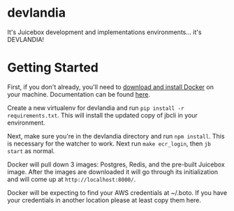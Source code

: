# devlandia
It's Juicebox development and implementations environments... it's DEVLANDIA!

# Getting Started
First, if you don't already, you'll need to
[download and install Docker](https://download.docker.com/mac/stable/Docker.dmg) on your machine.
Documentation can be found [here](https://docs.docker.com/docker-for-mac/install/).

Create a new virtualenv for devlandia and run
``pip install -r requirements.txt``.  This will install the updated copy
of jbcli in your environment.

Next, make sure you're in the devlandia directory and run ``npm install``.  This is necessary
for the watcher to work.  Next run ``make ecr_login``, then ``jb start`` as normal.  

Docker will pull down 3 images: Postgres, Redis, and the pre-built Juicebox image.  After the
images are downloaded it will go through its initialization and will
come up at ``http://localhost:8000/``.

Docker will be expecting to find your AWS credentials at ~/.boto.  If you
have your credentials in another location please at least copy them here.